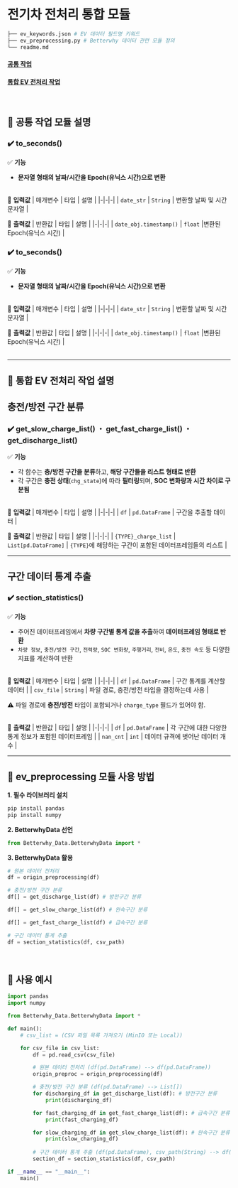 # 전기차 전처리 통합 모듈
```bash
├── ev_keywords.json # EV 데이터 필드명 키워드
├── ev_preprocessing.py # Betterwhy 데이터 관련 모듈 정의
└── readme.md
```
#### [**공통 작업**](#common_tasks)
#### [**통합 EV 전처리 작업**](#ev_preprocessing)
<br>

## 📌 공통 작업 모듈 설명
<a id="common_tasks"></a>

### **✔️ to_seconds()**

✅ **기능**
- **문자열 형태의 날짜/시간을 Epoch(유닉스 시간)으로 변환**
<br><br> 

🔹 **입력값**
| 매개변수 | 타입 | 설명 |
|-|-|-|
| `date_str` | `String` | 변환할 날짜 및 시간 문자열 |
<br>

🔹 **출력값**
| 반환값 | 타입 | 설명 |
|-|-|-|
| `date_obj.timestamp()` | `float` |변환된 Epoch(유닉스 시간) |
<br> 


### **✔️ to_seconds()**

✅ **기능**
- **문자열 형태의 날짜/시간을 Epoch(유닉스 시간)으로 변환**
<br><br> 

🔹 **입력값**
| 매개변수 | 타입 | 설명 |
|-|-|-|
| `date_str` | `String` | 변환할 날짜 및 시간 문자열 |
<br>

🔹 **출력값**
| 반환값 | 타입 | 설명 |
|-|-|-|
| `date_obj.timestamp()` | `float` |변환된 Epoch(유닉스 시간) |
<br> <br> 

---

## 📌 통합 EV 전처리 작업 설명
<a id="ev_preprocessing"></a>

## **충전/방전 구간 분류**
### **✔️ get_slow_charge_list() ・ get_fast_charge_list() ・ get_discharge_list()**

✅ **기능**
- 각 함수는 **충/방전 구간을 분류**하고, **해당 구간들을 리스트 형태로 반환**
- 각 구간은 **충전 상태**(`chg_state`)에 따라 **필터링**되며, **SOC 변화량과 시간 차이로 구분됨**
<br><br> 

🔹 **입력값**
| 매개변수 | 타입 | 설명 |
|-|-|-|
| `df` | `pd.DataFrame` | 구간을 추출할 데이터 |
<br>

🔹 **출력값**
| 반환값 | 타입 | 설명 |
|-|-|-|
| `{TYPE}_charge_list` | `List[pd.DataFrame]` | `{TYPE}`에 해당하는 구간이 포함된 데이터프레임들의 리스트 |
<br> 

---

<a id="section_statistics"></a>

## **구간 데이터 통계 추출**
### ✔️ **section_statistics()**

✅ **기능**
- 주어진 데이터프레임에서 **차량 구간별 통계 값을 추출**하여 **데이터프레임 형태로 반환**
- `차량 정보`, `충전/방전 구간`, `전력량`, `SOC 변화량`, `주행거리`, `전비`, `온도`, `충전 속도` 등 다양한 지표를 계산하여 반환
<br><br> 

🔹 **입력값**
| 매개변수 | 타입 | 설명 |
|-|-|-|
| `df` | `pd.DataFrame` | 구간 통계를 계산할 데이터 |
| `csv_file` | `String` | 파일 경로, 충전/방전 타입을 결정하는데 사용 |

⚠️ 파일 경로에 **충전/방전** 타입이 포함되거나 `charge_type` 필드가 있어야 함.
<br><br>

🔹 **출력값**
| 반환값 | 타입 | 설명 |
|-|-|-|
| `df`    | `pd.DataFrame` | 각 구간에 대한 다양한 통계 정보가 포함된 데이터프레임 |
| `nan_cnt` | `int`        | 데이터 규격에 벗어난 데이터 개수               |
<br> 

---

## 📌 ev_preprocessing 모듈 사용 방법
**1. 필수 라이브러리 설치**
```python
pip install pandas
pip install numpy
```
**2. BetterwhyData 선언**
```python
from Betterwhy_Data.BetterwhyData import *
```
**3. BetterwhyData 활용**
```python
# 원본 데이터 전처리
df = origin_preprocessing(df)

# 충전/방전 구간 분류 
df[] = get_discharge_list(df) # 방전구간 분류

df[] = get_slow_charge_list(df) # 완속구간 분류

df[] = get_fast_charge_list(df) # 급속구간 분류

# 구간 데이터 통계 추출
df = section_statistics(df, csv_path)
```

<br>

## 📌 사용 예시
```python
import pandas
import numpy 

from Betterwhy_Data.BetterwhyData import *

def main():
    # csv_list = (CSV 파일 목록 가져오기 (MinIO 또는 Local))

    for csv_file in csv_list:
        df = pd.read_csv(csv_file)

        # 원본 데이터 전처리 (df(pd.DataFrame) --> df(pd.DataFrame))
        origin_preproc = origin_preprocessing(df)

        # 충전/방전 구간 분류 (df(pd.DataFrame) --> List[])
        for discharging_df in get_discharge_list(df): # 방전구간 분류 
            print(discharging_df)

        for fast_charging_df in get_fast_charge_list(df): # 급속구간 분류
            print(fast_charging_df)

        for slow_charging_df in get_slow_charge_list(df): # 완속구간 분류
            print(slow_charging_df)
        
        # 구간 데이터 통계 추출 (df(pd.DataFrame), csv_path(String) --> df(pd.DataFrame))
        section_df = section_statistics(df, csv_path)

if __name__ == "__main__":
    main()
```
